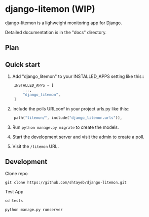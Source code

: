 # django-litemon (WIP)
django-litemon is a lighweight monitoring app for Django.

Detailed documentation is in the "docs" directory.

## Plan


## Quick start

1. Add "django_litemon" to your INSTALLED_APPS setting like this::

```python
    INSTALLED_APPS = [
        ...,
        "django_litemon",
    ]
```

2. Include the polls URLconf in your project urls.py like this::

```python
    path("litemon/", include("django_litemon.urls")),
```

3. Run ``python manage.py migrate`` to create the models.

4. Start the development server and visit the admin to create a poll.

5. Visit the ``/litemon`` URL.

## Development
Clone repo
```shell
git clone https://github.com/shtayeb/django-litemon.git
```

Test App
```python
cd tests

python manage.py runserver
```


